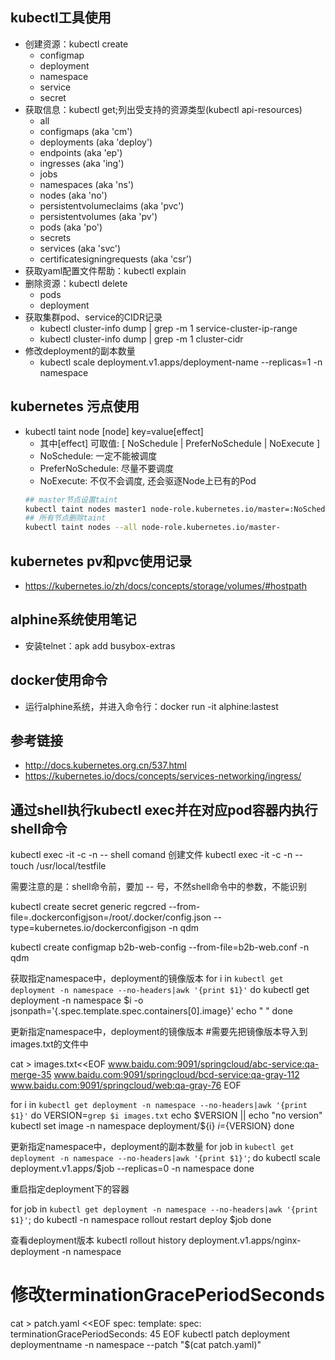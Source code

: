 ## kubectl工具使用
* 创建资源：kubectl create
    * configmap
    * deployment
    * namespace
    * service
    * secret
* 获取信息：kubectl get;列出受支持的资源类型(kubectl api-resources)
    * all
    * configmaps (aka 'cm')
    * deployments (aka 'deploy')
    * endpoints (aka 'ep')
    * ingresses (aka 'ing')
    * jobs
    * namespaces (aka 'ns')
    * nodes (aka 'no')
    * persistentvolumeclaims (aka 'pvc')
    * persistentvolumes (aka 'pv')
    * pods (aka 'po')
    * secrets
    * services (aka 'svc')
    * certificatesigningrequests (aka 'csr')
* 获取yaml配置文件帮助：kubectl explain
* 删除资源：kubectl delete
  * pods
  * deployment
* 获取集群pod、service的CIDR记录
  * kubectl cluster-info dump | grep -m 1 service-cluster-ip-range
  * kubectl cluster-info dump | grep -m 1 cluster-cidr
* 修改deployment的副本数量
  * kubectl scale deployment.v1.apps/deployment-name --replicas=1 -n namespace
## kubernetes 污点使用
* kubectl taint node [node] key=value[effect]   
  * 其中[effect] 可取值: [ NoSchedule | PreferNoSchedule | NoExecute ]
  * NoSchedule: 一定不能被调度
  * PreferNoSchedule: 尽量不要调度
  * NoExecute: 不仅不会调度, 还会驱逐Node上已有的Pod
  ```bash
  ## master节点设置taint
  kubectl taint nodes master1 node-role.kubernetes.io/master=:NoSchedule
  ## 所有节点删除taint
  kubectl taint nodes --all node-role.kubernetes.io/master-
  ```
## kubernetes pv和pvc使用记录
* https://kubernetes.io/zh/docs/concepts/storage/volumes/#hostpath
## alphine系统使用笔记
* 安装telnet：apk add busybox-extras
## docker使用命令
* 运行alphine系统，并进入命令行：docker run -it alphine:lastest
## 参考链接
* http://docs.kubernetes.org.cn/537.html
* https://kubernetes.io/docs/concepts/services-networking/ingress/

## 通过shell执行kubectl exec并在对应pod容器内执行shell命令
kubectl exec -it <podName> -c <containerName> -n <namespace> -- shell comand
创建文件
kubectl exec -it <podname> -c <container name> -n <namespace> -- touch /usr/local/testfile

需要注意的是：shell命令前，要加 -- 号，不然shell命令中的参数，不能识别



kubectl create secret generic regcred --from-file=.dockerconfigjson=/root/.docker/config.json --type=kubernetes.io/dockerconfigjson -n qdm

kubectl create configmap b2b-web-config --from-file=b2b-web.conf -n qdm


获取指定namespace中，deployment的镜像版本
for i in `kubectl get deployment -n namespace --no-headers|awk '{print $1}'`
do
    kubectl get deployment -n namespace $i -o jsonpath='{.spec.template.spec.containers[0].image}'
    echo " "
done

更新指定namespace中，deployment的镜像版本
#需要先把镜像版本导入到images.txt的文件中
 
cat > images.txt<<EOF
www.baidu.com:9091/springcloud/abc-service:qa-merge-35
www.baidu.com:9091/springcloud/bcd-service:qa-gray-112
www.baidu.com:9091/springcloud/web:qa-gray-76
EOF
 
for i in `kubectl get deployment -n namespace --no-headers|awk '{print $1}'`
do
    VERSION=`grep $i images.txt`
    echo $VERSION || echo "no version"
    kubectl set image -n namespace deployment/${i} ${i}=${VERSION}
done

更新指定namespace中，deployment的副本数量
for job in `kubectl get deployment -n namespace --no-headers|awk '{print $1}'`;
do
    kubectl scale deployment.v1.apps/$job --replicas=0 -n namespace
done

重启指定deployment下的容器

for job in `kubectl get deployment -n namespace --no-headers|awk '{print $1}'`;
do
    kubectl -n namespace rollout restart deploy $job
done


查看deployment版本
kubectl rollout history deployment.v1.apps/nginx-deployment -n namespace

# 修改terminationGracePeriodSeconds
cat > patch.yaml <<EOF
spec:
  template:
    spec:
      terminationGracePeriodSeconds: 45
EOF
kubectl patch deployment deploymentname -n namespace --patch "$(cat patch.yaml)"